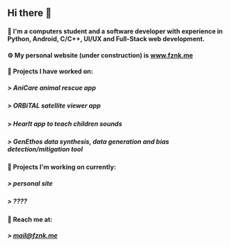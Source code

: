 ## Hi there 👋
#### 🤔 I'm a computers student and a software developer with experience in Python, Android, C/C++, UI/UX and Full-Stack web development.
#### ⚙️ My personal website (under construction) is www.fznk.me
#### 🐥 Projects I have worked on:
##### > AniCare animal rescue app
##### > ORBiTAL satellite viewer app
##### > HearIt app to teach children sounds
##### > GenEthos data synthesis, data generation and bias detection/mitigation tool
#### 🐣 Projects I'm working on currently:
##### > personal site
##### > ????
#### 📲 Reach me at:
##### > mail@fznk.me
<!--
**mysmyst/mysmyst** is a ✨ _special_ ✨ repository because its `README.md` (this file) appears on your GitHub profile.

Here are some ideas to get you started:

- 🔭 I’m currently working on ...
- 🌱 I’m currently learning ...
- 👯 I’m looking to collaborate on ...
- 🤔 I’m looking for help with ...
- 💬 Ask me about ...
- 📫 How to reach me: ...
- 😄 Pronouns: ...
- ⚡ Fun fact: ...
-->
